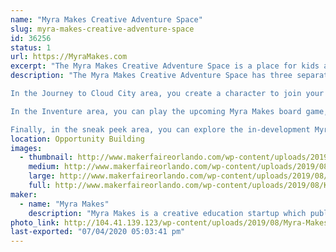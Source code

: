 ```yaml
---
name: "Myra Makes Creative Adventure Space"
slug: myra-makes-creative-adventure-space
id: 36256
status: 1
url: https://MyraMakes.com
excerpt: "The Myra Makes Creative Adventure Space is a place for kids aged 4-12 and their families to participate in roleplaying, invention, and arts and crafts activities centered on empathy, design thinking, and problem solving. "
description: "The Myra Makes Creative Adventure Space has three separate activities happening: Journey to Cloud City, a problem-solving and roleplaying adventure, Inventure, an in-development board game, and \"sneak peeks,\" where you can check out some of our prototype games, books and apps. 

In the Journey to Cloud City area, you create a character to join your new friend Myra on an adventure as she travels to Cloud City. Along the way, the adventure team explores different environments, meets and learns about a variety of animal friends, and helps Myra and the crew solve the challenges that pop up during the adventure through storytelling and building with arts and crafts supplies. These activities are inspired by the Myra Makes book, Journey to Cloud City. 

In the Inventure area, you can play the upcoming Myra Makes board game, Inventure. Inventure is a creative adventure game in which you compete with your friends to make the most creative and outlandish inventions, characters, and places. Buy materials, bring your creativity to life, and convince your friends to choose your creations as their favorites. Every time you play Inventure, you have the chance to recreate the world of Inventure all your own. Who will you be? What inventions will you create? People, animals, and creatures of your imagination all call Inventure home. So come along, meet new friends, create new places, and solve challenges.

Finally, in the sneak peek area, you can explore the in-development Myra Makes app, play some of our prototype card games, and join a read-aloud of our latest in-development story book. Your feedback is extremely valuable to us and we hope you can drop by to share your ideas and thoughts on what Myra Makes should do next!"
location: Opportunity Building
images:
  - thumbnail: http://www.makerfaireorlando.com/wp-content/uploads/2019/08/Kids-are-In-Charge-Myra-Makes.jpg
    medium: http://www.makerfaireorlando.com/wp-content/uploads/2019/08/Kids-are-In-Charge-Myra-Makes.jpg
    large: http://www.makerfaireorlando.com/wp-content/uploads/2019/08/Kids-are-In-Charge-Myra-Makes.jpg
    full: http://www.makerfaireorlando.com/wp-content/uploads/2019/08/Kids-are-In-Charge-Myra-Makes.jpg
maker:
  - name: "Myra Makes"
    description: "Myra Makes is a creative education startup which publishes books and games that help kids develop creative, problem-solving, and emotional skills. "
photo_link: http://104.41.139.123/wp-content/uploads/2019/08/Myra-Makes-Logo-Stacked-with-Myra-1024x456.png
last-exported: "07/04/2020 05:03:41 pm"
---
```

